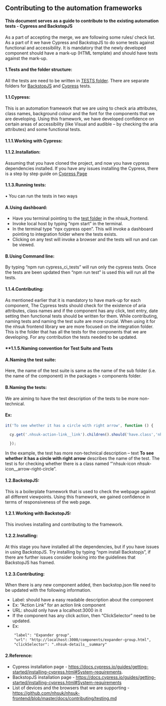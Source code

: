 ## Contributing to the automation frameworks


#### This document serves as a guide to contribute to the existing automation tests - Cypress and BackstopJS

As a part of accepting the merge, we are following some rules/ check list. As a part of it we have Cypress and BackstopJS to do some tests against functional and accessibility. It is mandatory that the newly developed component should have a mark-up (HTML template) and should have tests against the mark-up.

#### **1.Tests and the folder structure:**  
All the tests are need to be written in [TESTS folder](https://github.com/nhsuk/nhsuk-frontend/tree/master/tests). There are separate folders for [BackstopJS](https://github.com/garris/BackstopJS) and [Cypress](https://www.cypress.io/) tests. 

#### **1.1.Cypress:** 
This is an automation framework that we are using to check aria attributes, class names, background colour and the font for the components that we are developing. Using this framework, we have developed confidence on certain areas of accessibility (like Visual and audible – by checking the aria attributes) and some functional tests.

#### **1.1.1.Working with Cypress:** 

#### **1.1.2.Installation:**  
Assuming that you have cloned the project, and now you have cypress dependencies installed. If you have any issues installing the Cypress, there is a step by step guide on [Cypress Page](https://docs.cypress.io/guides/getting-started/installing-cypress.html#System-requirements)

#### **1.1.3.Running tests:** 

•	You can run the tests in two ways

#### **A.Using dashboard:** 

*	Have you terminal pointing to the [test folder](https://github.com/nhsuk/nhsuk-frontend/tree/master/tests) in the nhsuk_frontend. 
*	Invoke local host by typing “npm start” in the terminal.
*	In the terminal type “npx cypress open”. This will invoke a dashboard pointing to integration folder where the tests exists.
*	Clicking on any test will invoke a browser and the tests will run and can be viewed.

#### **B.Using Command line:** 
By typing “npm run cypress_ci_tests” will run only the cypress tests. Once the tests are been updated then “npm run test” is used this will run all the tests.

#### **1.1.4.Contributing:** 
As mentioned earlier that it is mandatory to have mark-up for each component, The Cypress tests should check for the existence of aria attributes, class names and if the component has any click, text entry, date setting then functional tests should be written for them. While contributing, naming tests and naming the test suite are more crucial.
When using it for the nhsuk frontend library we are more focused on the integration folder. This is the folder that has all the tests for the components that we are developing. For any contribution the tests needed to be updated.

#### **1.1.5.Naming convention for Test Suite and Tests 
#### **A.Naming the test suite:**  

Here, the name of the test suite is same as the name of the sub folder (i.e. the name of the component) in the packages > components folder.



#### **B.Naming the tests:** 

We are aiming to have the test description of the tests to be more non-technical.  

#### **Ex:** 

```js
it('To see whether it has a circle with right arrow', function () {

  cy.get('.nhsuk-action-link__link').children().should('have.class','nhsuk-icon nhsuk-icon__arrow-right-circle')
  
  });
```

In the example, the test has more non-technical description – text **To see whether it has a circle with right arrow** describes the name of the test. The test is for checking whether there is a class named “'nhsuk-icon nhsuk-icon__arrow-right-circle”.

#### **1.2.BackstopJS:**
 This is a boilerplate framework that is used to check the webpage against all different viewpoints. Using this framework, we gained confidence in terms of responsiveness of the web page.

#### **1.2.1.Working with BackstopJS:** 
This involves installing and contributing to the framework. 

#### **1.2.2.Installing:** 
At this stage you have installed all the dependencies, but if you have issues in using BackstopJS. Try installing by typing “npm install Backstopjs”, if there are further issues consider looking into the guidelines that BackstopJS has framed.

#### **1.2.3.Contributing:**
 When there is any new component added, then backstop.json file need to be updated with the following information.
*	Label: should have a easy readable description about the component 
*	Ex:  “Action Link” for an action link component
*	URL: should only have a localhost:3000 in it
*	If the component has any click action, then “ClickSelector” need to be updated.
*	Ex: 
```html
    "label": "Expander group",
    "url": "http://localhost:3000/components/expander-group.html",
    "clickSelector": ".nhsuk-details__summary"
```

#### **2.Reference:**
*	Cypress installation page - https://docs.cypress.io/guides/getting-started/installing-cypress.html#System-requirements.
*	BackstopJS installation page - https://docs.cypress.io/guides/getting-started/installing-cypress.html#System-requirements
*	List of devices and the browsers that we are supporting  - https://github.com/nhsuk/nhsuk-frontend/blob/master/docs/contributing/testing.md

